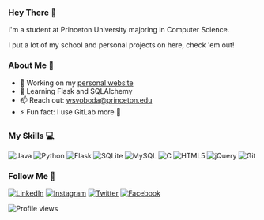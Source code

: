 ### Hey There 👋

I'm a student at Princeton University majoring in Computer Science. 

I put a lot of my school and personal projects on here, check 'em out!

### About Me 👀
- 🔭 Working on my [personal website](https://will.cx/)
- 🌱 Learning Flask and SQLAlchemy  
- 📫 Reach out: wsvoboda@princeton.edu 
- ⚡ Fun fact: I use GitLab more 🤫

### My Skills 💻
![Java](https://img.shields.io/badge/-Java-ED8B00?style=flat-square&logo=java&logoColor=white)
![Python](https://img.shields.io/badge/-Python-3c79a9?style=flat-square&logo=python&logoColor=white)
![Flask](https://img.shields.io/badge/-Flask-111111?style=flat-square&logo=flask&logoColor=white)
![SQLite](https://img.shields.io/badge/-SQLite-003b57?style=flat-square&logo=sqlite&logoColor=white)
![MySQL](https://img.shields.io/badge/-MySQL-00758f?style=flat-square&logo=mysql&logoColor=white)
![C](https://img.shields.io/badge/-C-a8b9cc?style=flat-square&logo=c&logoColor=white)
![HTML5](https://img.shields.io/badge/-HTML5-f16529?style=flat-square&logo=html5&logoColor=white)
![jQuery](https://img.shields.io/badge/-jQuery-0768ac?style=flat-square&logo=jquery&logoColor=white)
![Git](https://img.shields.io/badge/-Git-f34f29?style=flat-square&logo=git&logoColor=white)

### Follow Me 👊
[![LinkedIn](https://img.shields.io/badge/LinkedIn-%230077B5.svg?&style=flat-square&logo=linkedin&logoColor=white)](https://www.linkedin.com/in/williamsvoboda/)
[![Instagram](https://img.shields.io/badge/Instagram-%23E4405F.svg?&style=flat-square&logo=instagram&logoColor=white)](https://www.instagram.com/dis_still_will/)
[![Twitter](https://img.shields.io/badge/Twitter-%231DA1F2.svg?&style=flat-square&logo=twitter&logoColor=white)](https://twitter.com/dis_still_will)
[![Facebook](https://img.shields.io/badge/Facebook-%231877F2.svg?&style=flat-square&logo=facebook&logoColor=white)](https://www.facebook.com/william.svoboda.773)   

![Profile views](https://gpvc.arturio.dev/disstillwill) 
